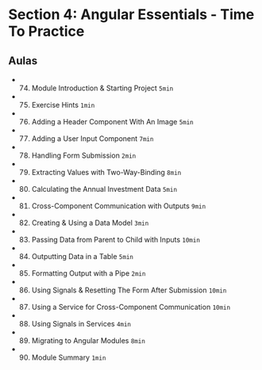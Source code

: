 # Section 4: Angular Essentials - Time To Practice

## Aulas
- 74. Module Introduction & Starting Project `5min`
- 75. Exercise Hints `1min`
- 76. Adding a Header Component With An Image `5min`
- 77. Adding a User Input Component `7min`
- 78. Handling Form Submission `2min`
- 79. Extracting Values with Two-Way-Binding `8min`
- 80. Calculating the Annual Investment Data `5min`
- 81. Cross-Component Communication with Outputs `9min`
- 82. Creating & Using a Data Model `3min`
- 83. Passing Data from Parent to Child with Inputs `10min`
- 84. Outputting Data in a Table `5min`
- 85. Formatting Output with a Pipe `2min`
- 86. Using Signals & Resetting The Form After Submission `10min`
- 87. Using a Service for Cross-Component Communication `10min`
- 88. Using Signals in Services `4min`
- 89. Migrating to Angular Modules `8min`
- 90. Module Summary `1min`
